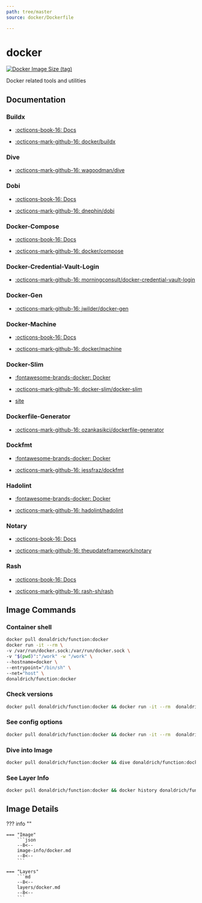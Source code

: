 ```yaml
---
path: tree/master
source: docker/Dockerfile

---
```


# docker

[![Docker Image Size (tag)](https://img.shields.io/docker/image-size/donaldrich/function/docker?color=blue&label=donaldrich/function:docker&logo=docker&style=flat-square)](https://hub.docker.com/r/donaldrich/function/docker)

Docker related tools and utilities

## Documentation

### Buildx

* [:octicons-book-16: Docs](https://docs.docker.com/buildx)

* [:octicons-mark-github-16: docker/buildx](https://github.com/docker/buildx)

### Dive

* [:octicons-mark-github-16: wagoodman/dive](https://github.com/wagoodman/dive)

### Dobi

* [:octicons-book-16: Docs](https://dnephin.github.io/dobi)

* [:octicons-mark-github-16: dnephin/dobi](https://github.com/dnephin/dobi)

### Docker-Compose

* [:octicons-book-16: Docs](https://docs.docker.com/compose)

* [:octicons-mark-github-16: docker/compose](https://github.com/docker/compose)

### Docker-Credential-Vault-Login

* [:octicons-mark-github-16: morningconsult/docker-credential-vault-login](https://github.com/morningconsult/docker-credential-vault-login)

### Docker-Gen

* [:octicons-mark-github-16: jwilder/docker-gen](https://github.com/jwilder/docker-gen)

### Docker-Machine

* [:octicons-book-16: Docs](https://docs.docker.com/machine)

* [:octicons-mark-github-16: docker/machine](https://github.com/docker/machine)

### Docker-Slim

* [:fontawesome-brands-docker: Docker](https://hub.docker.com/r/dslim/docker-slim)

* [:octicons-mark-github-16: docker-slim/docker-slim](https://github.com/docker-slim/docker-slim)

* [site](https://dockersl.im)

### Dockerfile-Generator

* [:octicons-mark-github-16: ozankasikci/dockerfile-generator](https://github.com/ozankasikci/dockerfile-generator)

### Dockfmt

* [:fontawesome-brands-docker: Docker](https://hub.docker.com/r/jessfraz/dockfmt)

* [:octicons-mark-github-16: jessfraz/dockfmt](https://github.com/jessfraz/dockfmt)

### Hadolint

* [:fontawesome-brands-docker: Docker](https://hub.docker.com/r/hadolint/hadolint)

* [:octicons-mark-github-16: hadolint/hadolint](https://github.com/hadolint/hadolint)

### Notary

* [:octicons-book-16: Docs](https://docs.docker.com/notary)

* [:octicons-mark-github-16: theupdateframework/notary](https://github.com/theupdateframework/notary)

### Rash

* [:octicons-book-16: Docs](https://rash.sh/)

* [:octicons-mark-github-16: rash-sh/rash](https://github.com/rash-sh/rash)

## Image Commands

### Container shell

```sh
docker pull donaldrich/function:docker
docker run -it --rm \
-v /var/run/docker.sock:/var/run/docker.sock \
-v "$(pwd)":"/work" -w "/work" \
--hostname=docker \
--entrypoint="/bin/sh" \
--net="host" \
donaldrich/function:docker
```

### Check versions

```sh
docker pull donaldrich/function:docker && docker run -it --rm  donaldrich/function:docker validate
```

### See config options

```sh
docker pull donaldrich/function:docker && docker run -it --rm  donaldrich/function:docker help
```

### Dive into Image

```sh
docker pull donaldrich/function:docker && dive donaldrich/function:docker
```

### See Layer Info

```sh
docker pull donaldrich/function:docker && docker history donaldrich/function:docker
```

## Image Details

??? info ""

    === "Image"
        ```json
        --8<--
        image-info/docker.md
        --8<--
        ```

    === "Layers"
        ```md
        --8<--
        layers/docker.md
        --8<--
        ```
